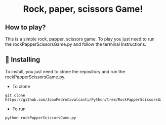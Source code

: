 <h1 align="center"> Rock, paper, scissors Game! </h1>

## How to play?

This is a simple rock, papper, scissors game. To play you just need to run the rockPapperScissorsGame.py and follow the terminal Instructions.

## 🚀 Installing

To install, you just need to clone the repository and run the rockPapperScissorsGame.py.

- To clone

```
git clone https://github.com/JoaoPedroCavalcanti/Python/tree/RockPapperScissorsGame
```

- To run

```
python rockPapperScissorsGame.py
```
